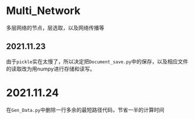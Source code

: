 # Multi_Network
多层网络的节点，层选取，以及网络传播等



## 2021.11.23  

由于`pickle`实在太慢了，所以决定把`Document_save.py`中的保存，以及相应文件的读取改为用numpy进行存储和读写。

# 2021.11.24  

在`Gen_Data.py`中删除一行多余的最短路径代码，节省一半的计算时间
